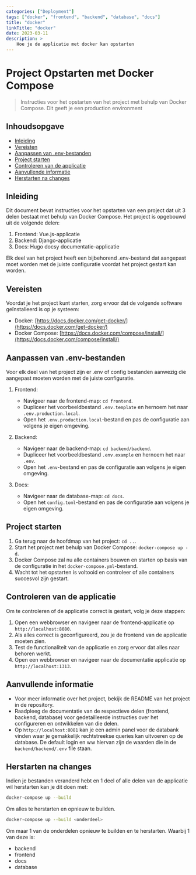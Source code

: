 ```yaml
---
categories: ["Deployment"]
tags: ["docker", "frontend", "backend", "database", "docs"]
title: "docker"
linkTitle: "docker"
date: 2023-03-11
description: >
    Hoe je de applicatie met docker kan opstarten
---
```

# Project Opstarten met Docker Compose

> Instructies voor het opstarten van het project met behulp van Docker Compose.
> Dit geeft je een production environment

## Inhoudsopgave

- [Inleiding](#inleiding)
- [Vereisten](#vereisten)
- [Aanpassen van .env-bestanden](#aanpassen-van-env-bestanden)
- [Project starten](#project-starten)
- [Controleren van de applicatie](#controleren-van-de-applicatie)
- [Aanvullende informatie](#aanvullende-informatie)
- [Herstarten na changes](#herstarten-na-changes)

## Inleiding

Dit document bevat instructies voor het opstarten van een project dat uit 3 delen bestaat met behulp van Docker Compose. Het project is opgebouwd uit de volgende delen:

1. Frontend: Vue.js-applicatie
2. Backend: Django-applicatie
3. Docs: Hugo docsy documentatie-applicatie

Elk deel van het project heeft een bijbehorend .env-bestand dat aangepast moet worden met de juiste configuratie voordat het project gestart kan worden.

## Vereisten

Voordat je het project kunt starten, zorg ervoor dat de volgende software geïnstalleerd is op je systeem:

- Docker: [https://docs.docker.com/get-docker/](https://docs.docker.com/get-docker/)
- Docker Compose: [https://docs.docker.com/compose/install/](https://docs.docker.com/compose/install/)

## Aanpassen van .env-bestanden

Voor elk deel van het project zijn er .env of config bestanden aanwezig die aangepast moeten worden met de juiste configuratie.

1. Frontend:
    - Navigeer naar de frontend-map: `cd frontend`.
    - Dupliceer het voorbeeldbestand `.env.template` en hernoem het naar `.env.production.local`.
    - Open het `.env.production.local`-bestand en pas de configuratie aan volgens je eigen omgeving.

2. Backend:
    - Navigeer naar de backend-map: `cd backend/backend`.
    - Dupliceer het voorbeeldbestand `.env.example` en hernoem het naar `.env`.
    - Open het `.env`-bestand en pas de configuratie aan volgens je eigen omgeving.

3. Docs:
    - Navigeer naar de database-map: `cd docs`.
    - Open het `config.toml`-bestand en pas de configuratie aan volgens je eigen omgeving.

## Project starten

1. Ga terug naar de hoofdmap van het project: `cd ..`.
2. Start het project met behulp van Docker Compose: `docker-compose up -d`.
3. Docker Compose zal nu alle containers bouwen en starten op basis van de configuratie in het `docker-compose.yml`-bestand.
4. Wacht tot het opstarten is voltooid en controleer of alle containers succesvol zijn gestart.

## Controleren van de applicatie

Om te controleren of de applicatie correct is gestart, volg je deze stappen:

1. Open een webbrowser en navigeer naar de frontend-applicatie op `http://localhost:8080`.
2. Als alles correct is geconfigureerd, zou je de frontend van de applicatie moeten zien.
3. Test de functionaliteit van de applicatie en zorg ervoor dat alles naar behoren werkt.
4. Open een webbrowser en navigeer naar de documentatie applicatie op `http://localhost:1313`.

## Aanvullende informatie

- Voor meer informatie over het project, bekijk de README van het project in de repository.
- Raadpleeg de documentatie van de respectieve delen (frontend, backend, database) voor gedetailleerde instructies over het configureren en ontwikkelen van die delen.
- Op `http://localhost:8081` kan je een admin panel voor de databank vinden waar je gemakkelijk rechtstreekse queries kan uitvoeren op de database. De default login en ww hiervan zijn de waarden die in de `backend/backend/.env` file staan.

## Herstarten na changes

Indien je bestanden veranderd hebt en 1 deel of alle delen van de applicatie wil herstarten kan je dit doen met:
```bash
docker-compose up --build
```
Om alles te herstarten en opnieuw te builden.
```bash
docker-compose up --build <onderdeel>
```
Om maar 1 van de onderdelen opnieuw te builden en te herstarten. Waarbij <onderdeel> 1 van deze is:
- backend
- frontend
- docs
- database
